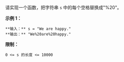 请实现一个函数，把字符串 `s` 中的每个空格替换成"%20"。



**示例 1：**

    
    
    **输入：** s = "We are happy."
    **输出：** "We%20are%20happy."



**限制：**

`0 <= s 的长度 <= 10000`


